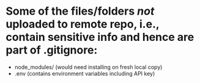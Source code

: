 # Some of the files/folders _not_ uploaded to remote repo, i.e., contain sensitive info and hence are part of .gitignore:
* node_modules/ (would need installing on fresh local copy)
* .env (contains environment variables including API key)
